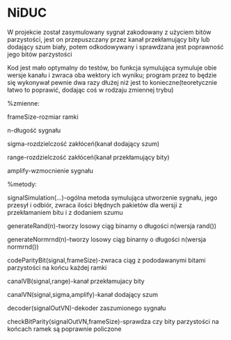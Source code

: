 # NiDUC
W projekcie został zasymulowany sygnał zakodowany z użyciem bitów parzystości,
jest on przepuszczany przez kanał przekłamujący bity lub dodający szum biały,
potem odkodowywany i sprawdzana jest poprawność jego bitów parzystości

Kod jest mało optymalny do testów, bo funkcja symulująca symuluje obie wersje kanału i zwraca oba wektory ich wyniku; program przez to będzie się wykonywał pewnie dwa razy dłużej niż jest to konieczne(teoretycznie łatwo to poprawić, dodając coś w rodzaju zmiennej trybu)



%zmienne:

frameSize-rozmiar ramki

n-długość sygnału

sigma-rozdzielczość zakłóceń(kanał dodający szum)

range-rozdzielczość zakłóceń(kanał przekłamujący bity)

amplify-wzmocnienie sygnału

%metody:

signalSimulation(...)-ogólna metoda symulująca utworzenie sygnału, jego przesył i odbiór, zwraca ilości błędnych pakietów dla wersji z przekłamaniem bitu i z dodaniem szumu

generateRand(n)-tworzy losowy ciąg binarny o długości n(wersja rand())

generateNormrnd(n)-tworzy losowy ciąg binarny o długości n(wersja normrnd())

codeParityBit(signal,frameSize)-zwraca ciąg z pododawanymi bitami parzystości na końcu każdej ramki

canalVB(signal,range)-kanał przekłamujacy bity

canalVN(signal,sigma,amplify)-kanał dodający szum

decoder(signalOutVN)-dekoder zaszumionego sygnału

checkBitParity(signalOutVN,frameSize)-sprawdza czy bity parzystości na końcach ramek są poprawnie policzone
